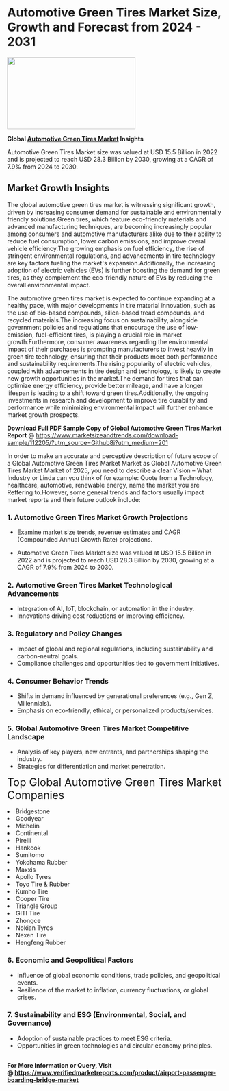 <H1>Automotive Green Tires Market Size, Growth and Forecast from 2024 - 2031</H1><img class="aligncenter size-medium wp-image-584254" src="https://thirdeyenews.in/wp-content/uploads/2024/09/Global-Market-Research-300x168.jpeg" alt="" width="300" height="168" /><p><strong>Global&nbsp;<a href="https://www.marketsizeandtrends.com/download-sample/112205/?utm_source=Github8j?utm_medium=201">Automotive Green Tires Market</a> Insights</strong></p><p>Automotive Green Tires Market size was valued at USD 15.5 Billion in 2022 and is projected to reach USD 28.3 Billion by 2030, growing at a CAGR of 7.9% from 2024 to 2030.</p><p><h2>Market Growth Insights</h2> <p>The global automotive green tires market is witnessing significant growth, driven by increasing consumer demand for sustainable and environmentally friendly solutions.Green tires, which feature eco-friendly materials and advanced manufacturing techniques, are becoming increasingly popular among consumers and automotive manufacturers alike due to their ability to reduce fuel consumption, lower carbon emissions, and improve overall vehicle efficiency.The growing emphasis on fuel efficiency, the rise of stringent environmental regulations, and advancements in tire technology are key factors fueling the market's expansion.Additionally, the increasing adoption of electric vehicles (EVs) is further boosting the demand for green tires, as they complement the eco-friendly nature of EVs by reducing the overall environmental impact. </p> <p>The automotive green tires market is expected to continue expanding at a healthy pace, with major developments in tire material innovation, such as the use of bio-based compounds, silica-based tread compounds, and recycled materials.The increasing focus on sustainability, alongside government policies and regulations that encourage the use of low-emission, fuel-efficient tires, is playing a crucial role in market growth.Furthermore, consumer awareness regarding the environmental impact of their purchases is prompting manufacturers to invest heavily in green tire technology, ensuring that their products meet both performance and sustainability requirements.The rising popularity of electric vehicles, coupled with advancements in tire design and technology, is likely to create new growth opportunities in the market.The demand for tires that can optimize energy efficiency, provide better mileage, and have a longer lifespan is leading to a shift toward green tires.Additionally, the ongoing investments in research and development to improve tire durability and performance while minimizing environmental impact will further enhance market growth prospects.</p><p><span class=""><strong>Download Full PDF Sample Copy of Global Automotive Green Tires Market Report</strong> @ <a href="https://www.marketsizeandtrends.com/download-sample/112205/?utm_source=Github8j?utm_medium=201" target="_blank">https://www.marketsizeandtrends.com/download-sample/112205/?utm_source=Github8j?utm_medium=201</a></span></p><p>In order to make an accurate and perceptive description of future scope of a Global&nbsp;Automotive Green Tires Market Market as Global&nbsp;Automotive Green Tires Market Market of 2025, you need to describe a clear Vision &ndash; What Industry or Linda can you think of for example: Quote from a Technology, healthcare, automotive, renewable energy, name the market you are Reffering to.However, some general trends and factors usually impact market reports and their future outlook include:</p><h3>1.&nbsp;<strong>Automotive Green Tires Market Growth Projections</strong></h3><ul><li>Examine market size trends, revenue estimates and CAGR (Compounded Annual Growth Rate) projections.</li><li><p>Automotive Green Tires Market size was valued at USD 15.5 Billion in 2022 and is projected to reach USD 28.3 Billion by 2030, growing at a CAGR of 7.9% from 2024 to 2030.</p></li></ul><h3>2.&nbsp;<strong>Automotive Green Tires Market Technological Advancements</strong></h3><ul><li>Integration of AI, IoT, blockchain, or automation in the industry.</li><li>Innovations driving cost reductions or improving efficiency.</li></ul><h3>3.&nbsp;<strong>Regulatory and Policy Changes</strong></h3><ul><li>Impact of global and regional regulations, including sustainability and carbon-neutral goals.</li><li>Compliance challenges and opportunities tied to government initiatives.</li></ul><h3>4.&nbsp;<strong>Consumer Behavior Trends</strong></h3><ul><li>Shifts in demand influenced by generational preferences (e.g., Gen Z, Millennials).</li><li>Emphasis on eco-friendly, ethical, or personalized products/services.</li></ul><h3>5.&nbsp;<strong>Global Automotive Green Tires Market Competitive Landscape</strong></h3><ul><li>Analysis of key players, new entrants, and partnerships shaping the industry.</li><li>Strategies for differentiation and market penetration.</li></ul><p data-pm-slice="1 1 []"><span style="color: inherit; font-family: inherit; font-size: 25px;">Top Global Automotive Green Tires Market Companies</span></p><div class="" data-test-id=""><p><li>Bridgestone</li><li> Goodyear</li><li> Michelin</li><li> Continental</li><li> Pirelli</li><li> Hankook</li><li> Sumitomo</li><li> Yokohama Rubber</li><li> Maxxis</li><li> Apollo Tyres</li><li> Toyo Tire & Rubber</li><li> Kumho Tire</li><li> Cooper Tire</li><li> Triangle Group</li><li> GITI Tire</li><li> Zhongce</li><li> Nokian Tyres</li><li> Nexen Tire</li><li> Hengfeng Rubber</li></p></div><h3>6.&nbsp;<strong>Economic and Geopolitical Factors</strong></h3><ul><li>Influence of global economic conditions, trade policies, and geopolitical events.</li><li>Resilience of the market to inflation, currency fluctuations, or global crises.</li></ul><h3>7.&nbsp;<strong>Sustainability and ESG (Environmental, Social, and Governance)</strong></h3><ul><li>Adoption of sustainable practices to meet ESG criteria.</li><li>Opportunities in green technologies and circular economy principles.</li></ul><h2><strong style="font-size: 14px;">For More Information or Query, Visit @&nbsp;</strong><a style="background-color: #ffffff; font-size: 14px;" href="https://www.marketsizeandtrends.com/report/automotive-green-tires-market/" target="_blank">https://www.verifiedmarketreports.com/product/airport-passenger-boarding-bridge-market</a></h2>